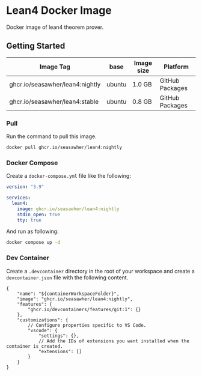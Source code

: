 # Lean4 Docker Image

Docker image of lean4 theorem prover.

## Getting Started

| Image Tag                       | base   | Image size | Platform        |
| ------------------------------- | ------ | ---------- | --------------- |
| ghcr.io/seasawher/lean4:nightly | ubuntu | 1.0 GB     | GitHub Packages |
| ghcr.io/seasawher/lean4:stable  | ubuntu | 0.8 GB     | GitHub Packages |

### Pull

Run the command to pull this image.

```bash
docker pull ghcr.io/seasawher/lean4:nightly
```

### Docker Compose

Create a `docker-compose.yml` file like the following:

```yml
version: "3.9"

services:
  lean4:
    image: ghcr.io/seasawher/lean4:nightly
    stdin_open: true
    tty: true
```

And run as following:

```bash
docker compose up -d
```

### Dev Container

Create a `.devcontainer` directory in the root of your workspace and
create a `devcontainer.json` file with the following content.

```jsonc
{
    "name": "${containerWorkspaceFolder}",
    "image": "ghcr.io/seasawher/lean4:nightly",
    "features": {
        "ghcr.io/devcontainers/features/git:1": {}
    },
    "customizations": {
        // Configure properties specific to VS Code.
        "vscode": {
            "settings": {},
            // Add the IDs of extensions you want installed when the container is created.
            "extensions": []
        }
    }
}
```
